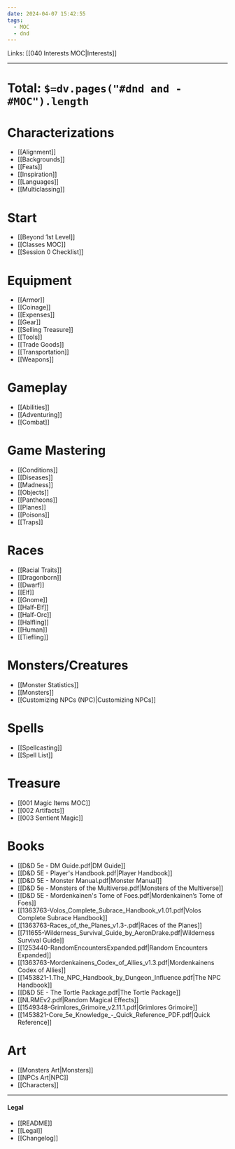 ```yaml
---
date: 2024-04-07 15:42:55
tags:
  - MOC
  - dnd
---
```

Links: [[040 Interests MOC|Interests]]

---
# Total: `$=dv.pages("#dnd and -#MOC").length`
# Characterizations
- [[Alignment]]
- [[Backgrounds]]
- [[Feats]]
- [[Inspiration]]
- [[Languages]]
- [[Multiclassing]]
# Start
- [[Beyond 1st Level]]
- [[Classes MOC]]
- [[Session 0 Checklist]]
# Equipment
- [[Armor]]
- [[Coinage]]
- [[Expenses]]
- [[Gear]]
- [[Selling Treasure]]
- [[Tools]]
- [[Trade Goods]]
- [[Transportation]]
- [[Weapons]]
# Gameplay
- [[Abilities]]
- [[Adventuring]]
- [[Combat]]
# Game Mastering
- [[Conditions]]
- [[Diseases]]
- [[Madness]]
- [[Objects]]
- [[Pantheons]]
- [[Planes]]
- [[Poisons]]
- [[Traps]]
# Races
- [[Racial Traits]]
- [[Dragonborn]]
- [[Dwarf]]
- [[Elf]]
- [[Gnome]]
- [[Half-Elf]]
- [[Half-Orc]]
- [[Halfling]]
- [[Human]]
- [[Tiefling]]
# Monsters/Creatures
- [[Monster Statistics]]
- [[Monsters]]
- [[Customizing NPCs (NPC)|Customizing NPCs]]
# Spells
- [[Spellcasting]]
- [[Spell List]]
# Treasure
- [[001 Magic Items MOC]]
- [[002 Artifacts]]
- [[003 Sentient Magic]]
# Books
- [[D&D 5e - DM Guide.pdf|DM Guide]]
- [[D&D 5E - Player's Handbook.pdf|Player Handbook]]
- [[D&D 5E - Monster Manual.pdf|Monster Manual]]
- [[D&D 5e - Monsters of the Multiverse.pdf|Monsters of the Multiverse]]
- [[D&D 5E - Mordenkainen's Tome of Foes.pdf|Mordenkainen’s Tome of Foes]]
- [[1363763-Volos_Complete_Subrace_Handbook_v1.01.pdf|Volos Complete Subrace Handbook]]
- [[1363763-Races_of_the_Planes_v1.3-.pdf|Races of the Planes]]
- [[711655-Wilderness_Survival_Guide_by_AeronDrake.pdf|Wilderness Survival Guide]]
- [[1253440-RandomEncountersExpanded.pdf|Random Encounters Expanded]]
- [[1363763-Mordenkainens_Codex_of_Allies_v1.3.pdf|Mordenkainens Codex of Allies]]
- [[1453821-1.The_NPC_Handbook_by_Dungeon_Influence.pdf|The NPC Handbook]]
- [[D&D 5E - The Tortle Package.pdf|The Tortle Package]]
- [[NLRMEv2.pdf|Random Magical Effects]]
- [[1549348-Grimlores_Grimoire_v2.11.1.pdf|Grimlores Grimoire]]
- [[1453821-Core_5e_Knowledge_-_Quick_Reference_PDF.pdf|Quick Reference]]
# Art
- [[Monsters Art|Monsters]]
- [[NPCs Art|NPC]]
- [[Characters]]

---
#### Legal
- [[README]]
- [[Legal]]
- [[Changelog]]
